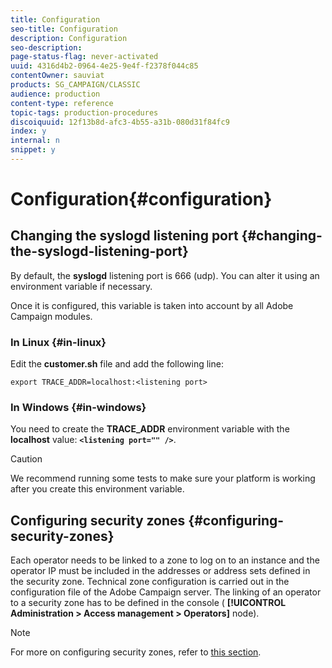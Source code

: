 ```yaml
---
title: Configuration
seo-title: Configuration
description: Configuration
seo-description: 
page-status-flag: never-activated
uuid: 4316d4b2-0964-4e25-9e4f-f2378f044c85
contentOwner: sauviat
products: SG_CAMPAIGN/CLASSIC
audience: production
content-type: reference
topic-tags: production-procedures
discoiquuid: 12f13b8d-afc3-4b55-a31b-080d31f84fc9
index: y
internal: n
snippet: y
---
```


# Configuration{#configuration}

## Changing the syslogd listening port {#changing-the-syslogd-listening-port}

By default, the **syslogd** listening port is 666 (udp). You can alter it using an environment variable if necessary.

Once it is configured, this variable is taken into account by all Adobe Campaign modules.

### In Linux {#in-linux}

Edit the **customer.sh** file and add the following line:

```
export TRACE_ADDR=localhost:<listening port>
```

### In Windows {#in-windows}

You need to create the **TRACE_ADDR** environment variable with the **localhost** value: **`<listening port="" />`**.

>[!CAUTION]
>
>We recommend running some tests to make sure your platform is working after you create this environment variable.

## Configuring security zones {#configuring-security-zones}

Each operator needs to be linked to a zone to log on to an instance and the operator IP must be included in the addresses or address sets defined in the security zone. Technical zone configuration is carried out in the configuration file of the Adobe Campaign server. The linking of an operator to a security zone has to be defined in the console ( **[!UICONTROL Administration > Access management > Operators]** node).

>[!NOTE]
>
>For more on configuring security zones, refer to [this section](../../installation/using/configuring-campaign-server.md#defining-security-zones).

